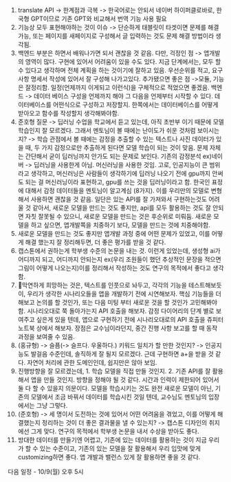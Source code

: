 1. translate API -> 한계점과 극복 -> 한국어로는 안되서 네이버 하이퍼클로바로, 한국형 GPT이므로 기존 GPT와 비교해서 번역 기능 사용 필요
2. 기능상 모두 표현해야하는 것이 이슈 -> 단순하게 태블릿이 타겟이면 문제를 해결 가능, 또는 페이지를 새페이지로 구성해서 글 입력하는 것도 문제 해결 방법이라 생각됨.
3. 백엔드 부분은 하면서 배워나가면 되서 괜찮을 것 같음. 다만, 걱정인 점 -> 앱개발의 영역이 많다. 구현에 있어서 어려움이 있을 수도 있다. 지금 단계에서는, 모두 할 수 있다고 생각하며 전체 계획을 하는 것이기에 잘하고 있음. 우선순위를 적고, 요구사항 명세서 작성에 있어서 잘 구성해 나가고있다. 추가됐으면 좋은 점 ->모듈, 기능은 잘정리함. 일정(언제까지 이게되고 이런식)을 구체적으로 적었으면 좋겠음. 백엔드 -> 데이터 베이스 구성을 언제까지 해야 그 다음을 언제부터 시작할 수 있다. 데이터베이스를 어떤식으로 구성하고 저장할지. 한쪽에서는 데이터베이스를 어떻게 받아오고 함수를 작성할지 생각해봐야함.
4. 준호형 질문 -> 딥러닝 수업을 학교에서 듣고 있는데, 아직 초반부 이기 때문에 모델 학습인지 잘 모르겠다. 
	그래서 멘토님이 볼 때에는 난이도가 쉬운 것처럼 보이시는지? 
	-> 학습 관점에서 볼 때에는 감정을 추출할 수 있는 텍스트나 사진 데이터가 있을 때, 두 가지 감정으로만 추출하게 된다면 모델 학습이 되는 것이 맞음. 문제 자체는 간단해서 굳이 딥러닝까지 안가도 되는 문제로 보인다.
	기존의 감정분석 ex)네이버 -> 딥러닝을 사용한게 아님. 머신러닝을 사용한 것임. 고로, 인공지능이 큰 범위라고 생각하고, 머신러닝은 사람들이 생각하기에 딥러닝 나오기 전에 gpu까지 안써도 되는 걸 머신러닝이라 표현하고, gpu를 쓰는 것을 딥러닝이라고 함. 한국인 표정에 대해서 감정 데이터들을 멘토님이 알고계심 (8가지). 이를 우리만의 모델로 변형해서 사용하면 괜찮을 것 같음. 
	일단은 있는 API를 잘 가져와서 구현하는것도 어려울 것 같아서, 새로운 모델을 만드는 것도 좋지만, api를 모두 활용하는 것도 잘 안되면 자칫 잘못될 수 있으니, 새로운 모델을 만드는 것은 후순위로 미뤄둠.
	새로운 모델을 하고 싶으면, 앱개발쪽을 치중하기 보다, 모델을 만드는 것에 치중해야함.
 5. 새로운 모델을 만드는 것도 좋지만 앱개발 과정 중에 어떤 문제가 있었고, 이를 어떻게 해결 했는지 잘 정리해두면, 더 좋은 평가를 받을 것 같다.
 6. 캡스톤에서 권하는게 학부생 수준의 논문을 내는 것. 이런게 있었는데,
	생성형 ai가 어디까지 되고, 어디까지 안되는지 ex(우리 조원들이 했던 추상적인 문장을 적으면 그림이 어떻게 나오는지)이를 정리해서 작성하는 것도 연구의 목적에서 좋다고 생각함.
 7. 막연하게 희망하는 것은, 텍스트를 인풋으로 놔두고, 각각의 기능을 테스트해보듯이, 
	우리가 생각한 시나리오들을 앱을 개발하기 전에 시연해보자. 핵심 기능들을 더 해보고 논의를
	할 것인가, 또는 다음 미팅 부터 새로운 것을 할 것인가 고민해봐야 함.
	시나리오대로 쭉 돌아가는지 API 호출을 해보자. 감정 다이어리의 단계 별로 보여주고 싶은게 있을 텐데,
	앱으로 구현하기 전에 시나리오대로의 API 호출을 쥬피터 노트북 상에서 해보자.
	장점은 교수님이라던지, 중간 진행 사항 보고를 할 때 동작 과정을 보여줄 수 있음.
8. (홍규형) -> 슬픔(-> 슬프다. 우울하다.) 키워드 일치가 할 만한 것인지?
   -> 인공지능도 발걸음 수준인데, 솔직하게 잘 될지 모르겠다. 근데 구현하면 a+을 받을 것 같다.
      자연어 처리에 관한 도메인인데, 쉽지만은 않아 보임. 
9. 진행방향을 잘 모르겠는데, 1. 학습 모델을 직접 만들 것인지. 2. 기존 API를 잘 활용해서 앱을 만들 것인지. 
 방향을 정해야 될 것 같다. 시간과 인력이 제한되어 있어서 둘 다 할 수 있을지 의문이다.
 모델을 학습시키는 것도 완전 새로운 모델이 아닌, 기존의 모델에서 조금 바꿔서 데이터를 학습시킨 것일 텐데, 교수님도 멘토님의 입장에서는 그냥 그렇다.
 10. (준호형) -> 세 명이서 도전하는 것에 있어서 어떤 어려움을 겪었고, 이를 어떻게 해결했는지 정리하는 것이
				더 좋은 결과물을 낼 수 있는지?
		-> 캡스톤 디자인의 취지에선 그게 맞다. 연구의 목적에서 학부생 논문을 내서 수상을 받아도 좋다. 
11. 방대한 데이터를 만들기엔 어렵고, 기존에 있는 데이터를 활용하는 것이 지금 우리가 할 수 있는 수준이고,
	 기존의 있는 모델을 잘 활용해서 우리 입맛에 맞게 customizing하면 좋다.
	 앱 개발과 밸런스 있게 잘 활용하면 좋을 것 같다.

다음 일정 - 10/9(월) 오후 5시 
